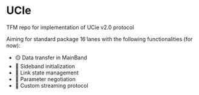 # UCIe
TFM repo for implementation of UCie v2.0 protocol

Aiming for standard package 16 lanes with the following functionalities (for now):
- :yellow_circle: Data transfer in MainBand
- :red_circle: Sideband initialization
- :red_circle: Link state management
- :red_circle: Parameter negotiation
- :red_circle: Custom streaming protocol
